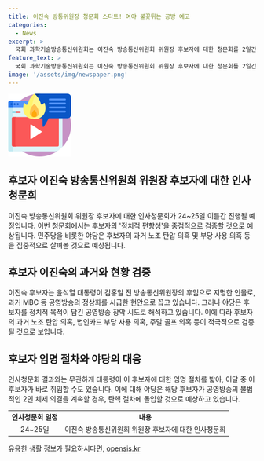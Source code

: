 ```yaml
---
title: 이진숙 방통위원장 청문회 스타트! 여야 불꽃튀는 공방 예고
categories:
  - News
excerpt: >
  국회 과학기술방송통신위원회는 이진숙 방송통신위원회 위원장 후보자에 대한 청문회를 2일간 실시할 예정이다. 야당은 후보자의 정치적 편향성과 관련해 검증을 예고하며, 과거 노조 탄압 의혹과 부당 사용 의혹 등을 조명할 것으로 보인다. 논란이 예상되는 이번 청문회 결과에 관계없이 대통령이 후보자를 임명할 가능성이 있으며, 이로 인해 야당의 탄핵 절차 도입 가능성도 제기되고 있다.
feature_text: >
  국회 과학기술방송통신위원회는 이진숙 방송통신위원회 위원장 후보자에 대한 청문회를 2일간 실시할 예정이다. 야당은 후보자의 정치적 편향성과 관련해 검증을 예고하며, 과거 노조 탄압 의혹과 부당 사용 의혹 등을 조명할 것으로 보인다. 논란이 예상되는 이번 청문회 결과에 관계없이 대통령이 후보자를 임명할 가능성이 있으며, 이로 인해 야당의 탄핵 절차 도입 가능성도 제기되고 있다.
image: '/assets/img/newspaper.png'
---
```


<p><img src="/assets/img/news.png" alt="rentncar 속보" /></p>

<h2 data-ke-size="size26">후보자 이진숙 방송통신위원회 위원장 후보자에 대한 인사청문회</h2>

<p data-ke-size="size16">이진숙 방송통신위원회 위원장 후보자에 대한 인사청문회가 24~25일 이틀간 진행될 예정입니다. 이번 청문회에서는 후보자의 '정치적 편향성'을 중점적으로 검증할 것으로 예상됩니다. 민주당을 비롯한 야당은 후보자의 과거 노조 탄압 의혹 및 부당 사용 의혹 등을 집중적으로 살펴볼 것으로 예상됩니다.</p>

<h2 data-ke-size="size26">후보자 이진숙의 과거와 현황 검증</h2>

<p data-ke-size="size16">이진숙 후보자는 윤석열 대통령이 김홍일 전 방송통신위원장의 후임으로 지명한 인물로, 과거 MBC 등 공영방송의 정상화를 시급한 현안으로 꼽고 있습니다. 그러나 야당은 후보자를 정치적 목적이 담긴 공영방송 장악 시도로 해석하고 있습니다. 이에 따라 후보자의 과거 노조 탄압 의혹, 법인카드 부당 사용 의혹, 주말 골프 의혹 등이 적극적으로 검증될 것으로 보입니다.</p>

<h2 data-ke-size="size26">후보자 임명 절차와 야당의 대응</h2>

<p data-ke-size="size16">인사청문회 결과와는 무관하게 대통령이 이 후보자에 대한 임명 절차를 밟아, 이달 중 이 후보자가 바로 취임할 수도 있습니다. 이에 대해 야당은 해당 후보자가 공영방송의 불법적인 2인 체제 의결을 계속할 경우, 탄핵 절차에 돌입할 것으로 예상하고 있습니다.</p>

<table>
    <tr>
        <td style="text-align: center; height: 17px;"><b>인사청문회 일정</b></td>
        <td style="text-align: center; height: 17px;"><b>내용</b></td>
    </tr>
    <tr>
        <td style="text-align: center; height: 17px;">24~25일</td>
        <td style="text-align: center; height: 17px;">이진숙 방송통신위원회 위원장 후보자에 대한 인사청문회</td>
    </tr>
</table>
유용한 생활 정보가 필요하시다면, <a href="https://opensis.kr" rel="dofollow">opensis.kr</a>


